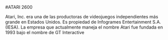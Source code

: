 #ATARI 2600

Atari, Inc. era una de las productoras de videojuegos independientes más grande en Estados Unidos. Es propiedad de Infogrames Entertainment S.A. (IESA). La empresa que actualmente maneja el nombre Atari fue fundada en 1993 bajo el nombre de GT Interactive